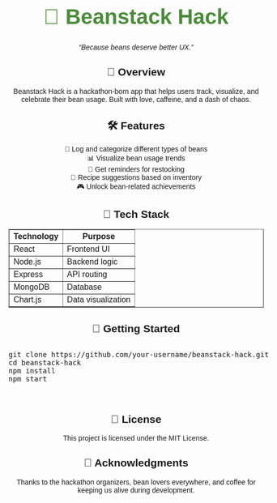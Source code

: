 <!DOCTYPE html>
<html lang="en">
<head>
  <meta charset="UTF-8">
  <title>Beanstack Hack</title>
</head>
<body style="font-family: Arial, sans-serif; text-align: center; padding: 40px; background-color: #fdfdfd;">

  <h1 style="font-size: 3em; color: #4B8B3B;">🫘 Beanstack Hack</h1>
  <p><em>“Because beans deserve better UX.”</em></p>

  <h2>🌟 Overview</h2>
  <p>Beanstack Hack is a hackathon-born app that helps users track, visualize, and celebrate their bean usage. Built with love, caffeine, and a dash of chaos.</p>

  <h2>🛠️ Features</h2>
  <ul style="list-style: none; padding: 0;">
    <li>🧮 Log and categorize different types of beans</li>
    <li>📊 Visualize bean usage trends</li>
    <li>🔔 Get reminders for restocking</li>
    <li>🧠 Recipe suggestions based on inventory</li>
    <li>🎮 Unlock bean-related achievements</li>
  </ul>

  <h2>🧪 Tech Stack</h2>
  <table align="center" border="1" cellpadding="10" cellspacing="0">
    <tr><th>Technology</th><th>Purpose</th></tr>
    <tr><td>React</td><td>Frontend UI</td></tr>
    <tr><td>Node.js</td><td>Backend logic</td></tr>
    <tr><td>Express</td><td>API routing</td></tr>
    <tr><td>MongoDB</td><td>Database</td></tr>
    <tr><td>Chart.js</td><td>Data visualization</td></tr>
  </table>

  <h2>🚀 Getting Started</h2>
  <pre style="text-align: left; display: inline-block;">
git clone https://github.com/your-username/beanstack-hack.git
cd beanstack-hack
npm install
npm start
  </pre>

  <h2>📄 License</h2>
  <p>This project is licensed under the MIT License.</p>

  <h2>🙌 Acknowledgments</h2>
  <p>Thanks to the hackathon organizers, bean lovers everywhere, and coffee for keeping us alive during development.</p>

</body>
</html>
